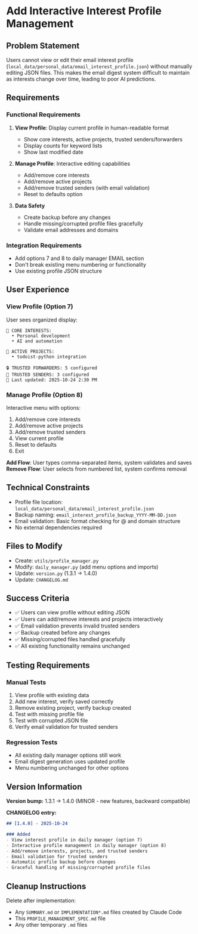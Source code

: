 # Add Interactive Interest Profile Management

## Problem Statement
Users cannot view or edit their email interest profile (`local_data/personal_data/email_interest_profile.json`) without manually editing JSON files. This makes the email digest system difficult to maintain as interests change over time, leading to poor AI predictions.

## Requirements

### Functional Requirements
1. **View Profile**: Display current profile in human-readable format
   - Show core interests, active projects, trusted senders/forwarders
   - Display counts for keyword lists
   - Show last modified date

2. **Manage Profile**: Interactive editing capabilities
   - Add/remove core interests
   - Add/remove active projects  
   - Add/remove trusted senders (with email validation)
   - Reset to defaults option

3. **Data Safety**
   - Create backup before any changes
   - Handle missing/corrupted profile files gracefully
   - Validate email addresses and domains

### Integration Requirements
- Add options 7 and 8 to daily manager EMAIL section
- Don't break existing menu numbering or functionality
- Use existing profile JSON structure

## User Experience

### View Profile (Option 7)
User sees organized display:
```
🎯 CORE INTERESTS:
  • Personal development
  • AI and automation
  
🚀 ACTIVE PROJECTS:
  • todoist-python integration
  
🔒 TRUSTED FORWARDERS: 5 configured
📧 TRUSTED SENDERS: 3 configured
📅 Last updated: 2025-10-24 2:30 PM
```

### Manage Profile (Option 8)
Interactive menu with options:
1. Add/remove core interests
2. Add/remove active projects
3. Add/remove trusted senders
4. View current profile
5. Reset to defaults
6. Exit

**Add Flow**: User types comma-separated items, system validates and saves
**Remove Flow**: User selects from numbered list, system confirms removal

## Technical Constraints
- Profile file location: `local_data/personal_data/email_interest_profile.json`
- Backup naming: `email_interest_profile_backup_YYYY-MM-DD.json`
- Email validation: Basic format checking for @ and domain structure
- No external dependencies required

## Files to Modify
- Create: `utils/profile_manager.py`
- Modify: `daily_manager.py` (add menu options and imports)
- Update: `version.py` (1.3.1 → 1.4.0)
- Update: `CHANGELOG.md`

## Success Criteria
- ✅ Users can view profile without editing JSON
- ✅ Users can add/remove interests and projects interactively
- ✅ Email validation prevents invalid trusted senders
- ✅ Backup created before any changes
- ✅ Missing/corrupted files handled gracefully
- ✅ All existing functionality remains unchanged

## Testing Requirements

### Manual Tests
1. View profile with existing data
2. Add new interest, verify saved correctly
3. Remove existing project, verify backup created
4. Test with missing profile file
5. Test with corrupted JSON file
6. Verify email validation for trusted senders

### Regression Tests
- All existing daily manager options still work
- Email digest generation uses updated profile
- Menu numbering unchanged for other options

## Version Information
**Version bump:** 1.3.1 → 1.4.0 (MINOR - new features, backward compatible)

**CHANGELOG entry:**
```markdown
## [1.4.0] - 2025-10-24

### Added
- View interest profile in daily manager (option 7)
- Interactive profile management in daily manager (option 8)
- Add/remove interests, projects, and trusted senders
- Email validation for trusted senders
- Automatic profile backup before changes
- Graceful handling of missing/corrupted profile files
```

## Cleanup Instructions
Delete after implementation:
- Any `SUMMARY.md` or `IMPLEMENTATION*.md` files created by Claude Code
- This `PROFILE_MANAGEMENT_SPEC.md` file
- Any other temporary `.md` files
